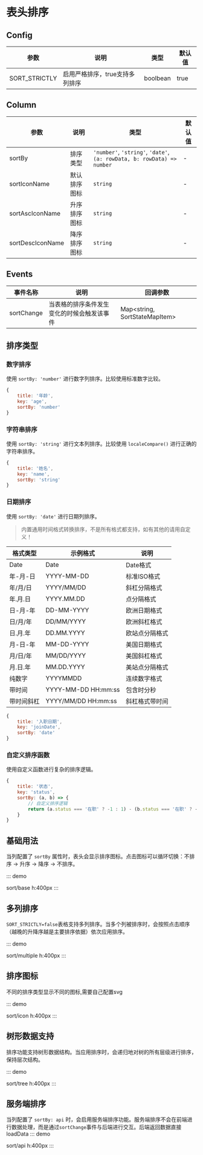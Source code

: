 # 表头排序

## Config

| 参数          | 说明                           | 类型     | 默认值 |
| ------------- | ------------------------------ | -------- | ------ |
| SORT_STRICTLY | 启用严格排序，true支持多列排序 | boolbean | true   |

## Column

| 参数             | 说明         | 类型                                                                   | 默认值 |
| ---------------- | ------------ | ---------------------------------------------------------------------- | ------ |
| sortBy           | 排序类型     | `'number'`, `'string'`, `'date'`, `(a: rowData, b: rowData) => number` | -      |
| sortIconName     | 默认排序图标 | `string`                                                               | -      |
| sortAscIconName  | 升序排序图标 | `string`                                                               | -      |
| sortDescIconName | 降序排序图标 | `string`                                                               | -      |

## Events

| 事件名称   | 说明                                       | 回调参数                      |
| ---------- | ------------------------------------------ | ----------------------------- |
| sortChange | 当表格的排序条件发生变化的时候会触发该事件 | Map<string, SortStateMapItem> |

## 排序类型

### 数字排序

使用 `sortBy: 'number'` 进行数字列排序。比较使用标准数字比较。

```javascript
{
    title: '年龄',
    key: 'age',
    sortBy: 'number'
}
```

### 字符串排序

使用 `sortBy: 'string'` 进行文本列排序。比较使用 `localeCompare()` 进行正确的字符串排序。

```javascript
{
    title: '姓名',
    key: 'name',
    sortBy: 'string'
}
```

### 日期排序

使用 `sortBy: 'date'` 进行日期列排序。
>内置通用时间格式转换排序，不是所有格式都支持，如有其他的请用自定义！ 

| 格式类型   | 示例格式            | 说明           |
| ---------- | ------------------- | -------------- |
| Date       | Date                | Date格式       |
| 年-月-日   | YYYY-MM-DD          | 标准ISO格式    |
| 年/月/日   | YYYY/MM/DD          | 斜杠分隔格式   |
| 年.月.日   | YYYY.MM.DD          | 点分隔格式     |
| 日-月-年   | DD-MM-YYYY          | 欧洲日期格式   |
| 日/月/年   | DD/MM/YYYY          | 欧洲斜杠格式   |
| 日.月.年   | DD.MM.YYYY          | 欧站点分隔格式 |
| 月-日-年   | MM-DD-YYYY          | 美国日期格式   |
| 月/日/年   | MM/DD/YYYY          | 美国斜杠格式   |
| 月.日.年   | MM.DD.YYYY          | 美站点分隔格式 |
| 纯数字     | YYYYMMDD            | 连续数字格式   |
| 带时间     | YYYY-MM-DD HH:mm:ss | 包含时分秒     |
| 带时间斜杠 | YYYY/MM/DD HH:mm:ss | 斜杠格式带时间 |

```javascript
{
    title: '入职日期',
    key: 'joinDate',
    sortBy: 'date'
}
```

### 自定义排序函数

使用自定义函数进行复杂的排序逻辑。

```javascript
{
    title: '状态',
    key: 'status',
    sortBy: (a, b) => {
        // 自定义排序逻辑
        return (a.status === '在职' ? -1 : 1) - (b.status === '在职' ? -1 : 1);
    }
}
```

## 基础用法

当列配置了 `sortBy` 属性时，表头会显示排序图标。点击图标可以循环切换：不排序 → 升序 → 降序 → 不排序。

::: demo

sort/base
h:400px
:::


## 多列排序

`SORT_STRICTLY=false`表格支持多列排序。当多个列被排序时，会按照点击顺序（越晚的升降序越是主要排序依据）依次应用排序。

::: demo

sort/multiple
h:400px
:::

## 排序图标

不同的排序类型显示不同的图标,需要自己配置svg

::: demo

sort/icon
h:400px
:::

## 树形数据支持

排序功能支持树形数据结构。当应用排序时，会递归地对树的所有层级进行排序，保持层次结构。

::: demo

sort/tree
h:400px
:::



## 服务端排序

当列配置了 `sortBy: api` 时，会启用服务端排序功能。服务端排序不会在前端进行数据处理，而是通过`sortChange`事件与后端进行交互。后端返回数据直接loadData
::: demo

sort/api
h:400px
:::
